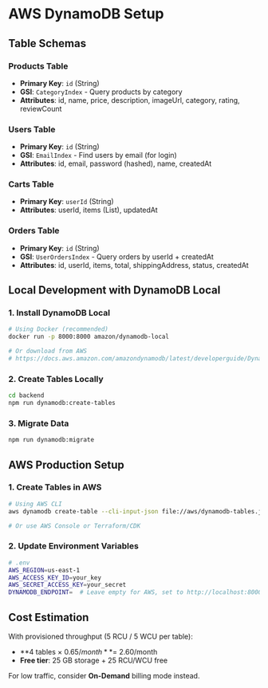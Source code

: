 # AWS DynamoDB Setup

## Table Schemas

### Products Table
- **Primary Key**: `id` (String)
- **GSI**: `CategoryIndex` - Query products by category
- **Attributes**: id, name, price, description, imageUrl, category, rating, reviewCount

### Users Table
- **Primary Key**: `id` (String)
- **GSI**: `EmailIndex` - Find users by email (for login)
- **Attributes**: id, email, password (hashed), name, createdAt

### Carts Table
- **Primary Key**: `userId` (String)
- **Attributes**: userId, items (List), updatedAt

### Orders Table
- **Primary Key**: `id` (String)
- **GSI**: `UserOrdersIndex` - Query orders by userId + createdAt
- **Attributes**: id, userId, items, total, shippingAddress, status, createdAt

## Local Development with DynamoDB Local

### 1. Install DynamoDB Local
```bash
# Using Docker (recommended)
docker run -p 8000:8000 amazon/dynamodb-local

# Or download from AWS
# https://docs.aws.amazon.com/amazondynamodb/latest/developerguide/DynamoDBLocal.html
```

### 2. Create Tables Locally
```bash
cd backend
npm run dynamodb:create-tables
```

### 3. Migrate Data
```bash
npm run dynamodb:migrate
```

## AWS Production Setup

### 1. Create Tables in AWS
```bash
# Using AWS CLI
aws dynamodb create-table --cli-input-json file://aws/dynamodb-tables.json --region us-east-1

# Or use AWS Console or Terraform/CDK
```

### 2. Update Environment Variables
```bash
# .env
AWS_REGION=us-east-1
AWS_ACCESS_KEY_ID=your_key
AWS_SECRET_ACCESS_KEY=your_secret
DYNAMODB_ENDPOINT=  # Leave empty for AWS, set to http://localhost:8000 for local
```

## Cost Estimation

With provisioned throughput (5 RCU / 5 WCU per table):
- **4 tables × $0.65/month** = ~$2.60/month
- **Free tier**: 25 GB storage + 25 RCU/WCU free

For low traffic, consider **On-Demand** billing mode instead.
